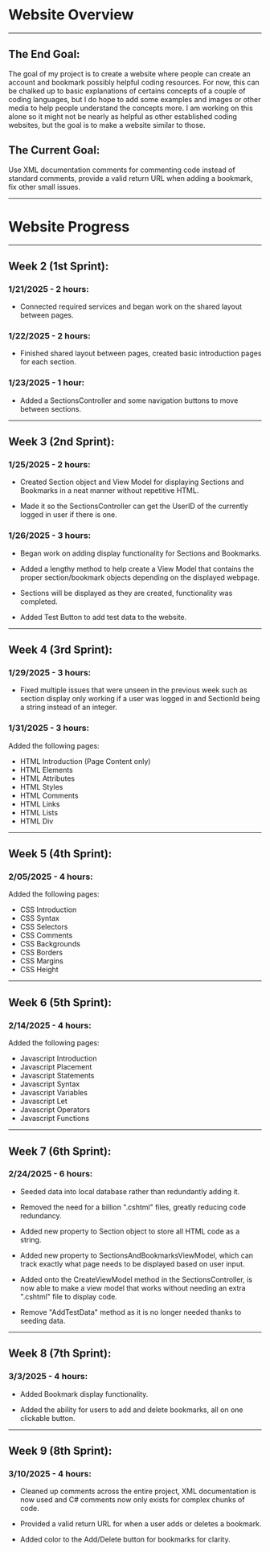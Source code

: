 # Website Overview

--------------------------------------------------

## The End Goal:

The goal of my project is to create a website where people can create an account and bookmark possibly helpful coding resources. For now, this can be chalked up to basic explanations of certains concepts of a couple of coding languages, but I do hope to add some examples and images or other media to help people understand the concepts more. I am working on this alone so it might not be nearly as helpful as other established coding websites, but the goal is to make a website similar to those.

## The Current Goal:

Use XML documentation comments for commenting code instead of standard comments, provide a valid return URL when adding a bookmark, fix other small issues.


--------------------------------------------------

# Website Progress

--------------------------------------------------

## Week 2 (1st Sprint):

### 1/21/2025 - 2 hours:

- Connected required services and began work on the 
shared layout between pages.

### 1/22/2025 - 2 hours:

- Finished shared layout between pages, created 
basic introduction pages for each section.

### 1/23/2025 - 1 hour:

- Added a SectionsController and some navigation 
buttons to move between sections.

--------------------------------------------------

## Week 3 (2nd Sprint):

### 1/25/2025 - 2 hours:

- Created Section object and View Model for 
displaying Sections and Bookmarks in a neat manner 
without repetitive HTML.

- Made it so the SectionsController can get the 
UserID of the currently logged in user if there is 
one.

### 1/26/2025 - 3 hours:

- Began work on adding display functionality for 
Sections and Bookmarks.

- Added a lengthy method to help create a View 
Model that contains the proper section/bookmark 
objects depending on the displayed webpage.

- Sections will be displayed as they are created, 
functionality was completed.

- Added Test Button to add test data to the website.

--------------------------------------------------

## Week 4 (3rd Sprint):

### 1/29/2025 - 3 hours:

- Fixed multiple issues that were unseen in the 
previous week such as section display only working 
if a user was logged in and SectionId being a 
string instead of an integer.

### 1/31/2025 - 3 hours:

Added the following pages:

- HTML Introduction (Page Content only)
- HTML Elements
- HTML Attributes
- HTML Styles
- HTML Comments
- HTML Links
- HTML Lists
- HTML Div

--------------------------------------------------

## Week 5 (4th Sprint):

### 2/05/2025 - 4 hours:

Added the following pages:

- CSS Introduction
- CSS Syntax
- CSS Selectors
- CSS Comments
- CSS Backgrounds
- CSS Borders
- CSS Margins
- CSS Height

--------------------------------------------------

## Week 6 (5th Sprint):

### 2/14/2025 - 4 hours:

Added the following pages:

- Javascript Introduction
- Javascript Placement
- Javascript Statements
- Javascript Syntax
- Javascript Variables
- Javascript Let
- Javascript Operators
- Javascript Functions

--------------------------------------------------

## Week 7 (6th Sprint):

### 2/24/2025 - 6 hours:

- Seeded data into local database rather than 
redundantly adding it.

- Removed the need for a billion ".cshtml" files, 
greatly reducing code redundancy.

- Added new property to Section object to store all 
HTML code as a string.

- Added new property to 
SectionsAndBookmarksViewModel, which can track 
exactly what page needs to be displayed based on 
user input.

- Added onto the CreateViewModel method in the 
SectionsController, is now able to make a view 
model that works without needing an extra ".cshtml" 
file to display code.

- Remove "AddTestData" method as it is no longer 
needed thanks to seeding data.

--------------------------------------------------

## Week 8 (7th Sprint):

### 3/3/2025 - 4 hours:

- Added Bookmark display functionality.

- Added the ability for users to add and delete 
bookmarks, all on one clickable button.

--------------------------------------------------

## Week 9 (8th Sprint):

### 3/10/2025 - 4 hours:

- Cleaned up comments across the entire project, 
XML documentation is now used and C# comments now 
only exists for complex chunks of code.

- Provided a valid return URL for when a user adds 
or deletes a bookmark.

- Added color to the Add/Delete button for bookmarks
for clarity.
